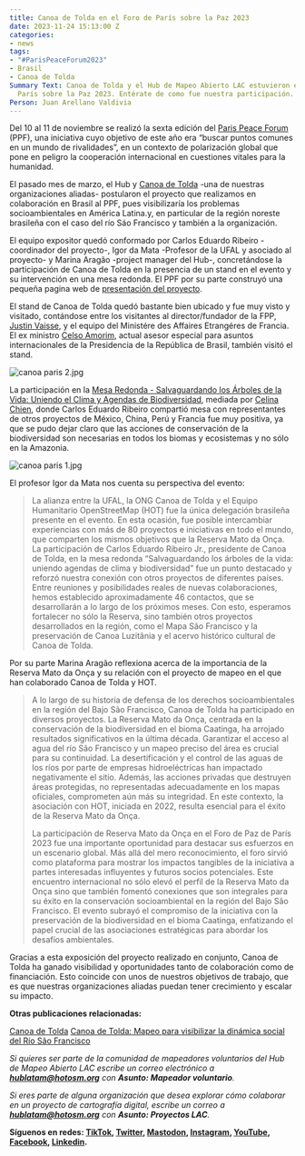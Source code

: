 ```yaml
---
title: Canoa de Tolda en el Foro de París sobre la Paz 2023
date: 2023-11-24 15:13:00 Z
categories:
- news
tags:
- "#ParisPeaceForum2023"
- Brasil
- Canoa de Tolda
Summary Text: Canoa de Tolda y el Hub de Mapeo Abierto LAC estuvieron en el Foro de
  París sobre la Paz 2023. Entérate de como fue nuestra participación.
Person: Juan Arellano Valdivia
---
```


Del 10 al 11 de noviembre se realizó la sexta edición del [Paris Peace Forum](https://parispeaceforum.org/) (PPF), una iniciativa cuyo objetivo de este año era “buscar puntos comunes en un mundo de rivalidades”, en un contexto de polarización global que pone en peligro la cooperación internacional en cuestiones vitales para la humanidad.

El pasado mes de marzo, el Hub y [Canoa de Tolda](https://canoadetolda.org.br/) -una de nuestras organizaciones aliadas- postularon el proyecto que realizamos en colaboración en Brasil al PPF, pues visibilizaría los problemas socioambientales en América Latina.y, en particular de la región noreste brasileña con el caso del río Sáo Francisco y también a la organización.

El equipo expositor quedó conformado por Carlos Eduardo Ribeiro -coordinador del proyecto-, Igor da Mata -Profesor de la UFAL y asociado al proyecto- y Marina Aragão -project manager del Hub-, concretándose la participación de Canoa de Tolda en la presencia de un stand en el evento y su intervención en una mesa redonda. El PPF por su parte construyó una pequeña pagina web de [presentación del proyecto](https://parispeaceforum.org/projects/reserva-mato-da-onca-forets-pour-lavenir/).

El stand de Canoa de Tolda quedó bastante bien ubicado y fue muy visto y visitado, contándose entre los visitantes al director/fundador de la FPP, [Justin Vaisse](https://en.wikipedia.org/wiki/Justin_Va%C3%AFsse), y el equipo del Ministére des Affaires Etrangéres de Francia. El ex ministro [Celso Amorim](https://es.wikipedia.org/wiki/Celso_Amorim), actual asesor especial para asuntos internacionales de la Presidencia de la República de Brasil, también visitó el stand.

![canoa paris 2.jpg](/uploads/canoa%20paris%202.jpg)

La participación en la [Mesa Redonda - Salvaguardando los Árboles de la Vida: Uniendo el Clima y Agendas de Biodiversidad](https://www.youtube.com/watch?v=kv0JDu8HNzA), mediada por [Celina Chien](https://www.celinachien.com/), donde Carlos Eduardo Ribeiro compartió mesa con representantes de otros proyectos de México, China, Perú y Francia fue muy positiva, ya que se pudo dejar claro que las acciones de conservación de la biodiversidad son necesarias en todos los biomas y ecosistemas y no sólo en la Amazonia.

![canoa paris 1.jpg](/uploads/canoa%20paris%201.jpg)

El profesor Igor da Mata nos cuenta su perspectiva del evento:

> La alianza entre la UFAL, la ONG Canoa de Tolda y el Equipo Humanitario OpenStreetMap (HOT) fue la única delegación brasileña presente en el evento. En esta ocasión, fue posible intercambiar experiencias con más de 80 proyectos e iniciativas en todo el mundo, que comparten los mismos objetivos que la Reserva Mato da Onça. La participación de Carlos Eduardo Ribeiro Jr., presidente de Canoa de Tolda, en la mesa redonda “Salvaguardando los árboles de la vida: uniendo agendas de clima y biodiversidad” fue un punto destacado y reforzó nuestra conexión con otros proyectos de diferentes países. Entre reuniones y posibilidades reales de nuevas colaboraciones, hemos establecido aproximadamente 46 contactos, que se desarrollarán a lo largo de los próximos meses. Con esto, esperamos fortalecer no sólo la Reserva, sino también otros proyectos desarrollados en la región, como el Mapa São Francisco y la preservación de Canoa Luzitânia y el acervo histórico cultural de Canoa de Tolda.

Por su parte Marina Aragão reflexiona acerca de la importancia de la Reserva Mato da Onça y su relación con el proyecto de mapeo en el que han colaborado Canoa de Tolda y HOT.

> A lo largo de su historia de defensa de los derechos socioambientales en la región del Bajo São Francisco, Canoa de Tolda ha participado en diversos proyectos. La Reserva Mato da Onça, centrada en la conservación de la biodiversidad en el bioma Caatinga, ha arrojado resultados significativos en la última década. Garantizar el acceso al agua del río São Francisco y un mapeo preciso del área es crucial para su continuidad. La desertificación y el control de las aguas de los ríos por parte de empresas hidroeléctricas han impactado negativamente el sitio. Además, las acciones privadas que destruyen áreas protegidas, no representadas adecuadamente en los mapas oficiales, comprometen aún más su integridad. En este contexto, la asociación con HOT, iniciada en 2022, resulta esencial para el éxito de la Reserva Mato da Onça.
>
> La participación de Reserva Mato da Onça en el Foro de Paz de París 2023 fue una importante oportunidad para destacar sus esfuerzos en un escenario global. Más allá del mero reconocimiento, el foro sirvió como plataforma para mostrar los impactos tangibles de la iniciativa a partes interesadas influyentes y futuros socios potenciales. Este encuentro internacional no sólo elevó el perfil de la Reserva Mato da Onça sino que también fomentó conexiones que son integrales para su éxito en la conservación socioambiental en la región del Bajo São Francisco. El evento subrayó el compromiso de la iniciativa con la preservación de la biodiversidad en el bioma Caatinga, enfatizando el papel crucial de las asociaciones estratégicas para abordar los desafíos ambientales.​

Gracias a esta exposición del proyecto realizado en conjunto, Canoa de Tolda ha ganado visibilidad y oportunidades tanto de colaboración como de financiación. Esto coincide con unos de nuestros objetivos de trabajo, que es que nuestras organizaciones aliadas puedan tener crecimiento y escalar su impacto.

**Otras publicaciones relacionadas:**

[Canoa de Tolda](https://www.hotosm.org/projects/canoa-de-tolda-0a2b5e/)
[Canoa de Tolda: Mapeo para visibilizar la dinámica social del Río São Francisco](https://www.hotosm.org/updates/canoa-de-tolda-mapeo-para-visibilizar-la-dinamica-social-del-rio-sao-francisco/)

*Si quieres ser parte de la comunidad de mapeadores voluntarios del Hub de Mapeo Abierto LAC escribe un correo electrónico a **[hublatam@hotosm.org](mailto:hublatam@hotosm.org)** con **Asunto: Mapeador voluntario**.*

*Si eres parte de alguna organización que desea explorar cómo colaborar en un proyecto de cartografía digital, escribe un correo a **[hublatam@hotosm.org](mailto:hublatam@hotosm.org)** con **Asunto: Proyectos LAC**.*

**Síguenos en redes: [TikTok](https://www.tiktok.com/@mapeoabierto_la?lang=es), [Twitter](https://twitter.com/mapeoabierto_la), [Mastodon](https://mapstodon.space/@mapeoabierto_la), [Instagram](https://www.instagram.com/mapeoabierto_la/), [YouTube](https://www.youtube.com/channel/UCTH6Z_QODJ4NmmBmubS68VA), [Facebook](https://www.facebook.com/Mapeo-abierto-Am%C3%A9rica-Latina-102804808622456/), [Linkedin](https://www.linkedin.com/showcase/91453300/admin/feed/posts/).**